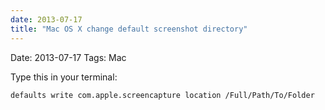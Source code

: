 ```yaml
---
date: 2013-07-17
title: "Mac OS X change default screenshot directory"
---
```

Date: 2013-07-17
Tags: Mac

Type this in your terminal:

	defaults write com.apple.screencapture location /Full/Path/To/Folder
